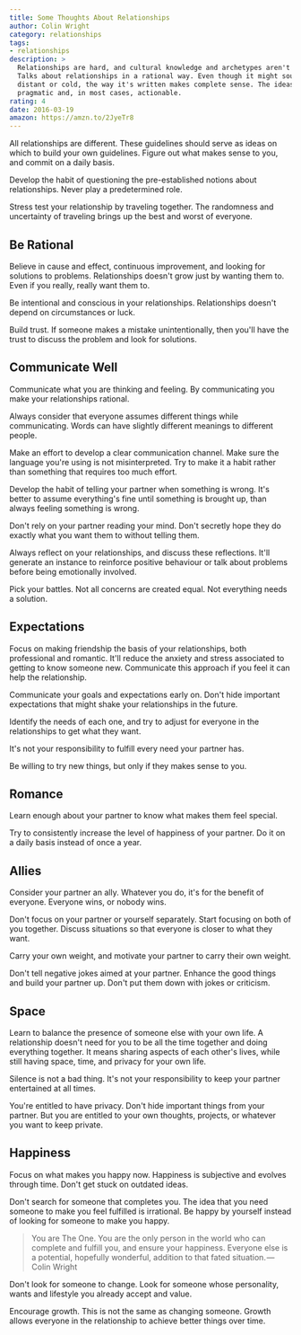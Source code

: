 ```yaml
---
title: Some Thoughts About Relationships
author: Colin Wright
category: relationships
tags:
- relationships
description: >
  Relationships are hard, and cultural knowledge and archetypes aren't helping.
  Talks about relationships in a rational way. Even though it might sound
  distant or cold, the way it's written makes complete sense. The ideas are
  pragmatic and, in most cases, actionable.
rating: 4
date: 2016-03-19
amazon: https://amzn.to/2JyeTr8
---
```


All relationships are different. These guidelines should serve as ideas on which
to build your own guidelines. Figure out what makes sense to you, and commit on
a daily basis.

Develop the habit of questioning the pre-established notions about
relationships. Never play a predetermined role.

Stress test your relationship by traveling together. The randomness and
uncertainty of traveling brings up the best and worst of everyone.

## Be Rational

Believe in cause and effect, continuous improvement, and looking for solutions
to problems. Relationships doesn't grow just by wanting them to. Even if you
really, really want them to.

Be intentional and conscious in your relationships. Relationships doesn't depend
on circumstances or luck.

Build trust. If someone makes a mistake unintentionally, then you'll have the
trust to discuss the problem and look for solutions.

## Communicate Well

Communicate what you are thinking and feeling. By communicating you make your
relationships rational.

Always consider that everyone assumes different things while communicating.
Words can have slightly different meanings to different people.

Make an effort to develop a clear communication channel. Make sure the language
you're using is not misinterpreted. Try to make it a habit rather than something
that requires too much effort.

Develop the habit of telling your partner when something is wrong. It's better
to assume everything's fine until something is brought up, than always feeling
something is wrong.

Don't rely on your partner reading your mind. Don't secretly hope they do
exactly what you want them to without telling them.

Always reflect on your relationships, and discuss these reflections. It'll
generate an instance to reinforce positive behaviour or talk about problems
before being emotionally involved.

Pick your battles. Not all concerns are created equal. Not everything needs a
solution.

## Expectations

Focus on making friendship the basis of your relationships, both professional
and romantic. It'll reduce the anxiety and stress associated to getting to know
someone new. Communicate this approach if you feel it can help the relationship.

Communicate your goals and expectations early on. Don't hide important
expectations that might shake your relationships in the future.

Identify the needs of each one, and try to adjust for everyone in the
relationships to get what they want.

It's not your responsibility to fulfill every need your partner has.

Be willing to try new things, but only if they makes sense to you.

## Romance

Learn enough about your partner to know what makes them feel special.

Try to consistently increase the level of happiness of your partner. Do it on a
daily basis instead of once a year.

## Allies

Consider your partner an ally. Whatever you do, it's for the benefit of
everyone. Everyone wins, or nobody wins.

Don't focus on your partner or yourself separately. Start focusing on both of
you together. Discuss situations so that everyone is closer to what they want.

Carry your own weight, and motivate your partner to carry their own weight.

Don't tell negative jokes aimed at your partner. Enhance the good things and
build your partner up. Don't put them down with jokes or criticism.

## Space

Learn to balance the presence of someone else with your own life. A relationship
doesn't need for you to be all the time together and doing everything together.
It means sharing aspects of each other's lives, while still having space, time,
and privacy for your own life.

Silence is not a bad thing. It's not your responsibility to keep your partner
entertained at all times.

You're entitled to have privacy. Don't hide important things from your partner.
But you are entitled to your own thoughts, projects, or whatever you want to
keep private.

## Happiness

Focus on what makes you happy now. Happiness is subjective and evolves through
time. Don't get stuck on outdated ideas.

Don't search for someone that completes you. The idea that you need someone to
make you feel fulfilled is irrational. Be happy by yourself instead of looking
for someone to make you happy.

> You are The One. You are the only person in the world who can complete and
> fulfill you, and ensure your happiness. Everyone else is a potential,
> hopefully wonderful, addition to that fated situation. — Colin Wright

Don't look for someone to change. Look for someone whose personality, wants and
lifestyle you already accept and value.

Encourage growth. This is not the same as changing someone. Growth allows
everyone in the relationship to achieve better things over time.

